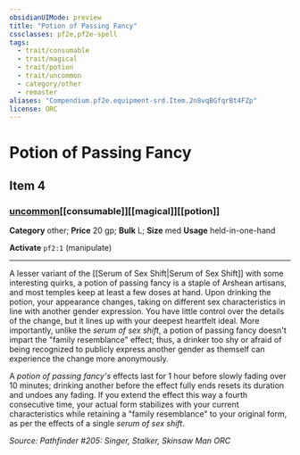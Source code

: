 ```yaml
---
obsidianUIMode: preview
title: "Potion of Passing Fancy"
cssclasses: pf2e,pf2e-spell
tags:
  - trait/consumable
  - trait/magical
  - trait/potion
  - trait/uncommon
  - category/other
  - remaster
aliases: "Compendium.pf2e.equipment-srd.Item.2n8vqBGfqrBt4FZp"
license: ORC
---
```

# Potion of Passing Fancy
## Item 4
### [uncommon](uncommon.md "Uncommon Rarity Trait")[[consumable]][[magical]][[potion]]

**Category** other; 
**Price** 20 gp; 
**Bulk** L; **Size** med
**Usage** held-in-one-hand

**Activate** `pf2:1` (manipulate)

* * *

A lesser variant of the [[Serum of Sex Shift|Serum of Sex Shift]] with some interesting quirks, a potion of passing fancy is a staple of Arshean artisans, and most temples keep at least a few doses at hand. Upon drinking the potion, your appearance changes, taking on different sex characteristics in line with another gender expression. You have little control over the details of the change, but it lines up with your deepest heartfelt ideal. More importantly, unlike the _serum of sex shift_, a potion of passing fancy doesn't impart the "family resemblance" effect; thus, a drinker too shy or afraid of being recognized to publicly express another gender as themself can experience the change more anonymously.

A _potion of passing fancy's_ effects last for 1 hour before slowly fading over 10 minutes; drinking another before the effect fully ends resets its duration and undoes any fading. If you extend the effect this way a fourth consecutive time, your actual form stabilizes with your current characteristics while retaining a "family resemblance" to your original form, as per the effects of a single _serum of sex shift_.

*Source: Pathfinder #205: Singer, Stalker, Skinsaw Man*
*ORC*